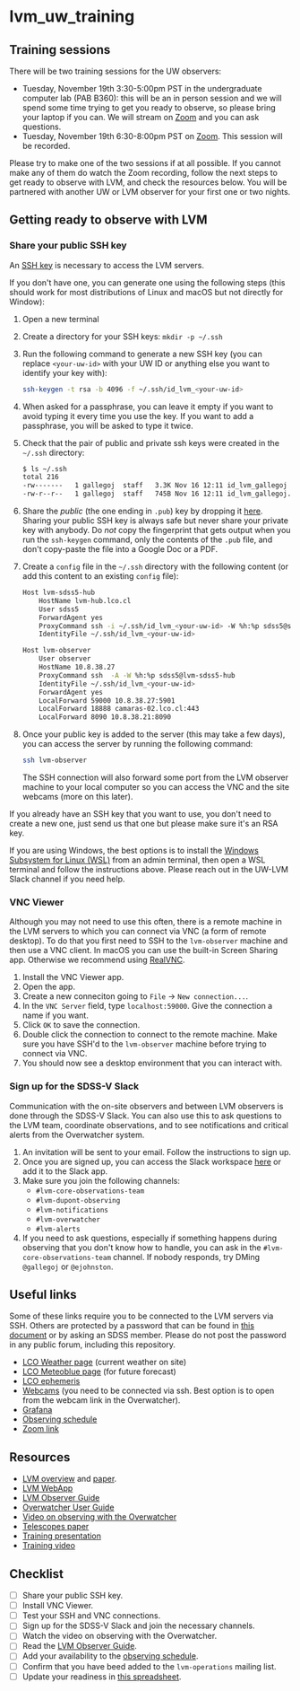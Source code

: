 # lvm_uw_training

## Training sessions

There will be two training sessions for the UW observers:

- Tuesday, November 19th 3:30-5:00pm PST in the undergraduate computer lab (PAB B360): this will be an in person session and we will spend some time trying to get you ready to observe, so please bring your laptop if you can. We will stream on [Zoom](https://washington.zoom.us/my/gallegoj) and you can ask questions.
- Tuesday, November 19th 6:30-8:00pm PST on [Zoom](https://washington.zoom.us/my/gallegoj). This session will be recorded.

Please try to make one of the two sessions if at all possible. If you cannot make any of them do watch the Zoom recording, follow the next steps to get ready to observe with LVM, and check the resources below. You will be partnered with another UW or LVM observer for your first one or two nights.

## Getting ready to observe with LVM

### Share your public SSH key

An [SSH key](https://www.ssh.com/academy/ssh-keys) is necessary to access the LVM servers.

If you don't have one, you can generate one using the following steps (this should work for most distributions of Linux and macOS but not directly for Window):

1. Open a new terminal
2. Create a directory for your SSH keys: `mkdir -p ~/.ssh`
3. Run the following command to generate a new SSH key (you can replace `<your-uw-id>` with your UW ID or anything else you want to identify your key with):

    ```bash
    ssh-keygen -t rsa -b 4096 -f ~/.ssh/id_lvm_<your-uw-id>
    ```

4. When asked for a passphrase, you can leave it empty if you want to avoid typing it every time you use the key. If you want to add a passphrase, you will be asked to type it twice.
5. Check that the pair of public and private ssh keys were created in the `~/.ssh` directory:

    ```bash
    $ ls ~/.ssh
    total 216
    -rw-------   1 gallegoj  staff   3.3K Nov 16 12:11 id_lvm_gallegoj
    -rw-r--r--   1 gallegoj  staff   745B Nov 16 12:11 id_lvm_gallegoj.pub
    ```

6. Share the *public* (the one ending in `.pub`) key by dropping it [here](https://www.dropbox.com/request/nC5nA1NKQJqJo0oaG6ui). Sharing your public SSH key is always safe but never share your private key with anybody. Do *not* copy the fingerprint that gets output when you run the `ssh-keygen` command, only the contents of the `.pub` file, and don't copy-paste the file into a Google Doc or a PDF.
7. Create a `config` file in the `~/.ssh` directory with the following content (or add this content to an existing `config` file):

    ```bash
    Host lvm-sdss5-hub
        HostName lvm-hub.lco.cl
        User sdss5
        ForwardAgent yes
        ProxyCommand ssh -i ~/.ssh/id_lvm_<your-uw-id> -W %h:%p sdss5@sdss5-gateway.lco.cl
        IdentityFile ~/.ssh/id_lvm_<your-uw-id>

    Host lvm-observer
        User observer
        HostName 10.8.38.27
        ProxyCommand ssh  -A -W %h:%p sdss5@lvm-sdss5-hub
        IdentityFile ~/.ssh/id_lvm_<your-uw-id>
        ForwardAgent yes
        LocalForward 59000 10.8.38.27:5901
        LocalForward 18888 camaras-02.lco.cl:443
        LocalForward 8090 10.8.38.21:8090
    ```

8. Once your public key is added to the server (this may take a few days), you can access the server by running the following command:

    ```bash
    ssh lvm-observer
    ```

    The SSH connection will also forward some port from the LVM observer machine to your local computer so you can access the VNC and the site webcams (more on this later).

If you already have an SSH key that you want to use, you don't need to create a new one, just send us that one but please make sure it's an RSA key.

If you are using Windows, the best options is to install the [Windows Subsystem for Linux (WSL)](https://learn.microsoft.com/en-us/windows/wsl/install) from an admin terminal, then open a WSL terminal and follow the instructions above. Please reach out in the UW-LVM Slack channel if you need help.

### VNC Viewer

Although you may not need to use this often, there is a remote machine in the LVM servers to which you can connect via VNC (a form of remote desktop). To do that you first need to SSH to the `lvm-observer` machine and then use a VNC client. In macOS you can use the built-in Screen Sharing app. Otherwise we recommend using [RealVNC](https://www.realvnc.com/en/connect/download/viewer/).

1. Install the VNC Viewer app.
2. Open the app.
3. Create a new conneciton going to `File` -> `New connection...`.
4. In the `VNC Server` field, type `localhost:59000`. Give the connection a name if you want.
5. Click `OK` to save the connection.
6. Double click the connection to connect to the remote machine. Make sure you have SSH'd to the `lvm-observer` machine before trying to connect via VNC.
7. You should now see a desktop environment that you can interact with.

### Sign up for the SDSS-V Slack

Communication with the on-site observers and between LVM observers is done through the SDSS-V Slack. You can also use this to ask questions to the LVM team, coordinate observations, and to see notifications and critical alerts from the Overwatcher system.

1. An invitation will be sent to your email. Follow the instructions to sign up.
2. Once you are signed up, you can access the Slack workspace [here](https://app.slack.com/) or add it to the Slack app.
3. Make sure you join the following channels:
    - `#lvm-core-observations-team`
    - `#lvm-dupont-observing`
    - `#lvm-notifications`
    - `#lvm-overwatcher`
    - `#lvm-alerts`
4. If you need to ask questions, especially if something happens during observing that you don't know how to handle, you can ask in the `#lvm-core-observations-team` channel. If nobody responds, try DMing `@gallegoj` or `@ejohnston`.

## Useful links

Some of these links require you to be connected to the LVM servers via SSH. Others are protected by a password that can be found in [this document](./LVM-LVM%20observing%20guide-161124-200209.pdf) or by asking an SDSS member. Please do not post the password in any public forum, including this repository.

- [LCO Weather page](https://weather.lco.cl) (current weather on site)
- [LCO Meteoblue page](https://weather.lco.cl) (for future forecast)
- [LCO ephemeris](https://www.lco.cl/ephemeris-for-lco/)
- [Webcams](http://localhost:18888) (you need to be connected via ssh. Best option is to open from the webcam link in the Overwatcher).
- [Grafana](http://lvm-grafana.lco.cl)
- [Observing schedule](https://docs.google.com/spreadsheets/d/1VJWmer32dwGh-vVsU0C7CWn84k1HlkoAS3aMrF-gJkg/edit)
- [Zoom link](https://washington.zoom.us/j/94769831227)

## Resources

- [LVM overview](https://www.sdss.org/dr18/lvm/about/) and [paper](https://arxiv.org/abs/2405.01637).
- [LVM WebApp](https://lvm-web.lco.cl)
- [LVM Observer Guide](./LVM-LVM%20observing%20guide-161124-200209.pdf)
- [Overwatcher User Guide](./COS-Overwatcher's%20Guide%20to%20the%20Galaxy%20(the%20Universe,%20and%20Everything%20Else)-161124-200137.pdf)
- [Video on observing with the Overwatcher](https://www.dropbox.com/scl/fi/nt9m76bmbc8q22s6sv6i0/Overwatcher_Overview_video.mp4?rlkey=el8j8yq3hd52zvf83x2w9ki84&dl=0)
- [Telescopes paper](https://iopscience.iop.org/article/10.3847/1538-3881/ad7948/pdf)
- [Training presentation](./LVM%20UW%20Observer%20Training.pdf)
- [Training video](https://washington.zoom.us/rec/share/cc8DB1nNt9HdugfQUCe-K-l7J98acCqoTzBtYJNwuQeCGBfTrMrHxemfFjV4kUN9.f7KM95gwaXETlGo3)

## Checklist

- [ ] Share your public SSH key.
- [ ] Install VNC Viewer.
- [ ] Test your SSH and VNC connections.
- [ ] Sign up for the SDSS-V Slack and join the necessary channels.
- [ ] Watch the video on observing with the Overwatcher.
- [ ] Read the [LVM Observer Guide](./LVM-LVM%20observing%20guide-161124-200209.pdf).
- [ ] Add your availability to the [observing schedule](https://docs.google.com/spreadsheets/d/1VJWmer32dwGh-vVsU0C7CWn84k1HlkoAS3aMrF-gJkg/edit).
- [ ] Confirm that you have beed added to the `lvm-operations` mailing list.
- [ ] Update your readiness in [this spreadsheet](https://docs.google.com/spreadsheets/d/10HzmDj08I42ZGjyN3UaZ4_zPlzyvBaGOyaYb5VCxlA4/edit?usp=sharing).

